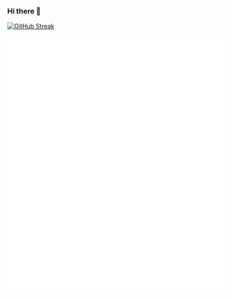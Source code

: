### Hi there 👋

[![GitHub Streak](https://streak-stats.demolab.com?user=LukaszSztukiewicz&theme=github-dark-blue&date_format=j%20M%5B%20Y%5D&fire=DD2727&ring=DD2727)](https://git.io/streak-stats)

![Most used languages](https://github.com/LukaszSztukiewicz/github-stats-transparent/blob/output/generated/languages.svg)
<img src="https://github.com/LukaszSztukiewicz/github-stats-transparent/blob/output/generated/languages.svg">
